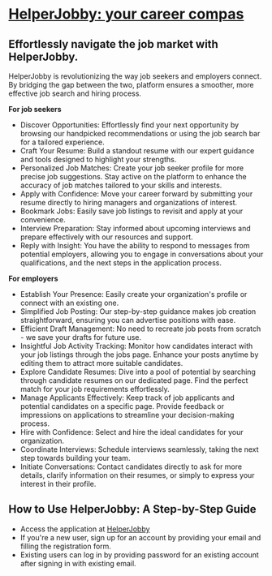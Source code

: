 # [HelperJobby: your career compas](https://helperjobby.azurewebsites.net/)
## Effortlessly navigate the job market with HelperJobby.

HelperJobby is revolutionizing the way job seekers and employers connect.
By bridging the gap between the two, platform ensures a smoother,
more effective job search and hiring process.

**For job seekers**

- Discover Opportunities: Effortlessly find your next opportunity by browsing our handpicked recommendations
or using the job search bar for a tailored experience.
- Craft Your Resume: Build a standout resume with our expert guidance
and tools designed to highlight your strengths.
- Personalized Job Matches: Create your job seeker profile for more precise job suggestions. 
Stay active on the platform to enhance the accuracy of job matches tailored to your skills and interests.
- Apply with Confidence: Move your career forward by submitting your resume directly
to hiring managers and organizations of interest.
- Bookmark Jobs: Easily save job listings to revisit and apply at your convenience.
- Interview Preparation: Stay informed about upcoming interviews and prepare effectively
with our resources and support.
- Reply with Insight: You have the ability to respond to messages from potential employers, allowing you to engage in conversations about your qualifications, and the next steps in the application process.

**For employers**

- Establish Your Presence: Easily create your organization's profile or connect with an existing one.
- Simplified Job Posting: Our step-by-step guidance makes job creation straightforward, ensuring you can advertise positions with ease.
- Efficient Draft Management: No need to recreate job posts from scratch - we save your drafts for future use.
- Insightful Job Activity Tracking: Monitor how candidates interact with your job listings through the jobs page. Enhance your posts anytime by editing them to attract more suitable candidates.
- Explore Candidate Resumes: Dive into a pool of potential by searching through candidate resumes on our dedicated page. Find the perfect match for your job requirements effortlessly.
- Manage Applicants Effectively: Keep track of job applicants and potential candidates on a specific page. Provide feedback or impressions on applications to streamline your decision-making process.
- Hire with Confidence: Select and hire the ideal candidates for your organization.
- Coordinate Interviews: Schedule interviews seamlessly, taking the next step towards building your team.
- Initiate Conversations: Contact candidates directly to ask for more details, clarify information on their resumes, or simply to express your interest in their profile.

## How to Use HelperJobby: A Step-by-Step Guide
- Access the application at [HelperJobby](https://helperjobby.azurewebsites.net/)
- If you're a new user, sign up for an account by providing your email and filling the registration form.
- Existing users can log in by providing password for an existing account after signing in with existing email.

